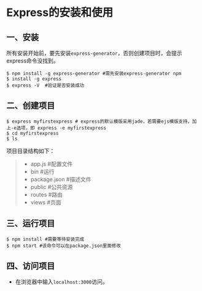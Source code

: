 # Express的安装和使用

## 一、安装

所有安装开始前，要先安装`express-generator`，否则创建项目时，会提示express命令没找到。

```
$ npm install -g express-generator #需先安装express-generator npm 
$ install -g express
$ express -V  #验证是否安装成功
```

## 二、创建项目

```
$ express myfirstexpress # express的默认模版采用jade，若需要ejs模版支持，加上-e选项，即 express -e myfirstexpress
$ cd myfirstexpress
$ ls
```

项目目录结构如下：

> * app.js               \#配置文件
> * bin                    \#运行
> * package.json   \#描述文件
> * public               \#公共资源
> * routes               \#路由
> * views                \#页面

## 三、运行项目

```
$ npm install #需要等待安装完成
$ npm start #该命令可以在package.json里面修改
```

## 四、访问项目

* 在浏览器中输入`localhost:3000`访问。



